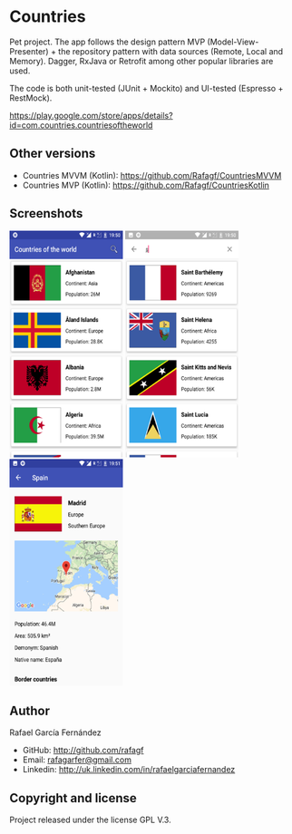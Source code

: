 # Countries

Pet project. The app follows the design pattern MVP (Model-View-Presenter) + the repository pattern with data sources (Remote, Local and Memory). Dagger, RxJava or Retrofit among other popular libraries are used.

The code is both unit-tested (JUnit + Mockito) and UI-tested (Espresso + RestMock).

https://play.google.com/store/apps/details?id=com.countries.countriesoftheworld

## Other versions
* Countries MVVM (Kotlin): https://github.com/Rafagf/CountriesMVVM
* Countries MVP (Kotlin): https://github.com/Rafagf/CountriesKotlin

## Screenshots
<p float="left">
 <img src="https://raw.githubusercontent.com/Rafagf/CountriesMVP/868d5130a92c1c828828a89d1e8c06881f5e0050/screenshot1.png" width="200" height="400" />
<img src="https://raw.githubusercontent.com/Rafagf/CountriesMVP/868d5130a92c1c828828a89d1e8c06881f5e0050/screenshot2.png" width="200" height="400" />
<img src="https://raw.githubusercontent.com/Rafagf/CountriesMVP/868d5130a92c1c828828a89d1e8c06881f5e0050/screenshot3.png" width="200" height="400" />
</p>

## Author

Rafael García Fernández

* GitHub: http://github.com/rafagf
* Email: rafagarfer@gmail.com
* Linkedin: http://uk.linkedin.com/in/rafaelgarciafernandez

## Copyright and license

Project released under the license GPL V.3.
